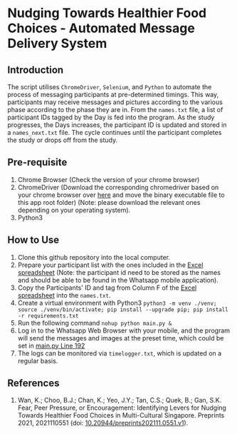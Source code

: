 # Nudging Towards Healthier Food Choices - Automated Message Delivery System

## Introduction
The script utilises `ChromeDriver`, `Selenium`, and `Python` to automate the process of messaging participants at pre-determined timings. This way, participants may receive messages and pictures according to the various phase according to the phase they are in. From the `names.txt` file, a list of participant IDs tagged by the Day is fed into the program. As the study progresses, the Days increases, the participant ID is updated and stored in a `names_next.txt` file. The cycle continues until the participant completes the study or drops off from the study.

## Pre-requisite
1. Chrome Browser (Check the version of your chrome browser)
2. ChromeDriver (Download the corresponding chromedriver based on your chrome browser over [here](https://chromedriver.chromium.org/downloads) and move the binary executable file to this app root folder) (Note: please download the relevant ones depending on your operating system).
3. Python3

## How to Use
1. Clone this github repository into the local computer.
2. Prepare your participant list with the ones included in the [Excel spreadsheet](./Participant_List.xlsx) (Note: the participant id need to be stored as the names and should be able to be found in the Whatsapp mobile application).
3. Copy the Participants' ID and tag from Column F of the [Excel spreadsheet](./Participant_List.xlsx) into the `names.txt`.
4. Create a virtual environment with Python3 `python3 -m venv ./venv; source ./venv/bin/activate; pip install --upgrade pip; pip install -r requirements.txt`
5. Run the following command `nohup python main.py &`
6. Log in to the Whatsapp Web Browser with your mobile, and the program will send the messages and images at the preset time, which could be set in [main.py Line 192](./main.py)
6. The logs can be monitored via `timelogger.txt`, which is updated on a regular basis.

## References
1. Wan, K.; Choo, B.J.; Chan, K.; Yeo, J.Y.; Tan, C.S.; Quek, B.; Gan, S.K. Fear, Peer Pressure, or Encouragement: Identifying Levers for Nudging Towards Healthier Food Choices in Multi-Cultural Singapore. Preprints 2021, 2021110551 (doi: [10.20944/preprints202111.0551.v1](https://www.preprints.org/manuscript/202111.0551/v1)).